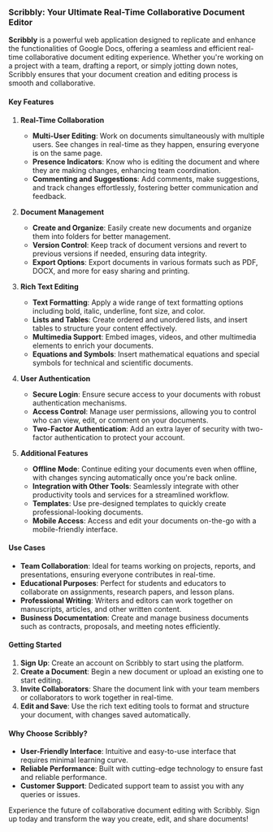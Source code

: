 ### Scribbly: Your Ultimate Real-Time Collaborative Document Editor

**Scribbly** is a powerful web application designed to replicate and enhance the functionalities of Google Docs, offering a seamless and efficient real-time collaborative document editing experience. Whether you're working on a project with a team, drafting a report, or simply jotting down notes, Scribbly ensures that your document creation and editing process is smooth and collaborative.

#### Key Features

1. **Real-Time Collaboration**
   - **Multi-User Editing**: Work on documents simultaneously with multiple users. See changes in real-time as they happen, ensuring everyone is on the same page.
   - **Presence Indicators**: Know who is editing the document and where they are making changes, enhancing team coordination.
   - **Commenting and Suggestions**: Add comments, make suggestions, and track changes effortlessly, fostering better communication and feedback.

2. **Document Management**
   - **Create and Organize**: Easily create new documents and organize them into folders for better management.
   - **Version Control**: Keep track of document versions and revert to previous versions if needed, ensuring data integrity.
   - **Export Options**: Export documents in various formats such as PDF, DOCX, and more for easy sharing and printing.

3. **Rich Text Editing**
   - **Text Formatting**: Apply a wide range of text formatting options including bold, italic, underline, font size, and color.
   - **Lists and Tables**: Create ordered and unordered lists, and insert tables to structure your content effectively.
   - **Multimedia Support**: Embed images, videos, and other multimedia elements to enrich your documents.
   - **Equations and Symbols**: Insert mathematical equations and special symbols for technical and scientific documents.

4. **User Authentication**
   - **Secure Login**: Ensure secure access to your documents with robust authentication mechanisms.
   - **Access Control**: Manage user permissions, allowing you to control who can view, edit, or comment on your documents.
   - **Two-Factor Authentication**: Add an extra layer of security with two-factor authentication to protect your account.

5. **Additional Features**
   - **Offline Mode**: Continue editing your documents even when offline, with changes syncing automatically once you're back online.
   - **Integration with Other Tools**: Seamlessly integrate with other productivity tools and services for a streamlined workflow.
   - **Templates**: Use pre-designed templates to quickly create professional-looking documents.
   - **Mobile Access**: Access and edit your documents on-the-go with a mobile-friendly interface.

#### Use Cases

- **Team Collaboration**: Ideal for teams working on projects, reports, and presentations, ensuring everyone contributes in real-time.
- **Educational Purposes**: Perfect for students and educators to collaborate on assignments, research papers, and lesson plans.
- **Professional Writing**: Writers and editors can work together on manuscripts, articles, and other written content.
- **Business Documentation**: Create and manage business documents such as contracts, proposals, and meeting notes efficiently.

#### Getting Started

1. **Sign Up**: Create an account on Scribbly to start using the platform.
2. **Create a Document**: Begin a new document or upload an existing one to start editing.
3. **Invite Collaborators**: Share the document link with your team members or collaborators to work together in real-time.
4. **Edit and Save**: Use the rich text editing tools to format and structure your document, with changes saved automatically.

#### Why Choose Scribbly?

- **User-Friendly Interface**: Intuitive and easy-to-use interface that requires minimal learning curve.
- **Reliable Performance**: Built with cutting-edge technology to ensure fast and reliable performance.
- **Customer Support**: Dedicated support team to assist you with any queries or issues.

Experience the future of collaborative document editing with Scribbly. Sign up today and transform the way you create, edit, and share documents!